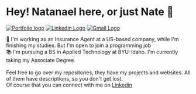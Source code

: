 # Hey! Natanael here, or just Nate 👋
<a href="https://ndamatta.github.io/ndamatta/"><img src="https://img.shields.io/badge/Portfolio-%23000000.svg?style=for-the-badge&logo=firefox&logoColor=#FF7139" alt="Portfolio logo"></a> <a href="https://www.linkedin.com/in/natanael-damatta/" target="_blank"><img src="https://img.shields.io/badge/LinkedIn-0077B5?style=for-the-badge&logo=linkedin&logoColor=white" alt="Linkedin Logo"></a>     <a href="mailto:damatta.natanael@gmail.com"><img src="https://img.shields.io/badge/Gmail-D14836?style=for-the-badge&logo=gmail&logoColor=white" alt="Gmail Logo"></a>

💼 I'm working as an Insurance Agent at a US-based company, while I'm finishing my studies. But I'm open to join a programming job<br>
📚 I'm pursuing a BS in Applied Technology at BYU-Idaho. I'm currently taking my Associate Degree.<br>
<br>
Feel free to go over my repositories, they have my projects and websites. All of them have descriptions, so you don't get lost.<br>
Of course that you can connect with me on <a href="https://www.linkedin.com/in/natanael-damatta/">Linkedin</a>





